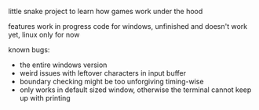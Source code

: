 little snake project to learn how games work under the hood

features work in progress code for windows, unfinished and doesn't work yet, linux only for now

known bugs:
- the entire windows version
- weird issues with leftover characters in input buffer
- boundary checking might be too unforgiving timing-wise
- only works in default sized window, otherwise the terminal cannot keep up with printing
